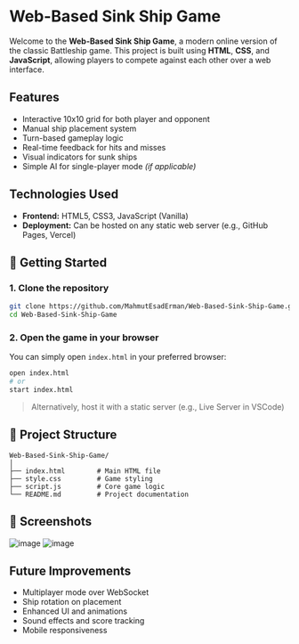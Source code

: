 # Web-Based Sink Ship Game

Welcome to the **Web-Based Sink Ship Game**, a modern online version of the classic Battleship game. This project is built using **HTML**, **CSS**, and **JavaScript**, allowing players to compete against each other over a web interface.

## Features

- Interactive 10x10 grid for both player and opponent
- Manual ship placement system
- Turn-based gameplay logic
- Real-time feedback for hits and misses
- Visual indicators for sunk ships
- Simple AI for single-player mode *(if applicable)*

## Technologies Used

- **Frontend:** HTML5, CSS3, JavaScript (Vanilla)
- **Deployment:** Can be hosted on any static web server (e.g., GitHub Pages, Vercel)

## 🚀 Getting Started

### 1. Clone the repository

```bash
git clone https://github.com/MahmutEsadErman/Web-Based-Sink-Ship-Game.git
cd Web-Based-Sink-Ship-Game
```

### 2. Open the game in your browser

You can simply open `index.html` in your preferred browser:

```bash
open index.html
# or
start index.html
```

> Alternatively, host it with a static server (e.g., Live Server in VSCode)

## 📁 Project Structure

```plaintext
Web-Based-Sink-Ship-Game/
│
├── index.html        # Main HTML file
├── style.css         # Game styling
├── script.js         # Core game logic
└── README.md         # Project documentation
```

## 📸 Screenshots

![image](https://github.com/user-attachments/assets/8b9940d1-5433-40bf-af0b-4402d2a9f557)
![image](https://github.com/user-attachments/assets/e71844c0-3e93-4dd4-82d5-b54f836a6c07)


## Future Improvements

- Multiplayer mode over WebSocket
- Ship rotation on placement
- Enhanced UI and animations
- Sound effects and score tracking
- Mobile responsiveness

